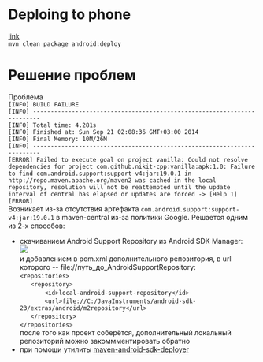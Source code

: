 Deploing to phone
=================
[link](http://stand.spree.de/wiki_details_maven_archetypes "maven-android-archetypes")  
`mvn clean package android:deploy`

Решение проблем
===============
Проблема  
`[INFO] BUILD FAILURE`  
`[INFO] ------------------------------------------------------------------------`  
`[INFO] Total time: 4.281s`  
`[INFO] Finished at: Sun Sep 21 02:08:36 GMT+03:00 2014`  
`[INFO] Final Memory: 10M/26M`  
`[INFO] ------------------------------------------------------------------------`  
`[ERROR] Failed to execute goal on project vanilla: Could not resolve dependencies for project com.github.nikit-cpp:vanilla:apk:1.0: Failure to find com.android.support:support-v4:jar:19.0.1 in http://repo.maven.apache.org/maven2 was cached in the local repository, resolution will not be reattempted until the update interval of central has elapsed or updates are forced -> [Help 1]`  
`[ERROR]`  
Возникает из-за отсутствия артефакта `com.android.support:support-v4:jar:19.0.1` в maven-central из-за политики Google. Решается одним из 2-х способов:  
 * скачиванием Android Support Repository из Android SDK Manager:  
![](http://img-fotki.yandex.ru/get/6741/165433899.1/0_1242a3_78c70b2a_orig)  
и добавлением в pom.xml дополнительного репозитория, в url которого -- file://путь_до_AndroidSupportRepository:  
`<repositories>`  
`	<repository>`  
`		<id>local-android-support-repository</id>`  
`		<url>file://C:/JavaInstruments/android-sdk-23/extras/android/m2repository</url>`  
`	</repository>`  
`</repositories>`  
после того как проект соберётся, дополнительный локальный репозиторий можно закоммментировать обратно  
 * при помощи утилиты [maven-android-sdk-deployer](https://github.com/mosabua/maven-android-sdk-deployer)  
